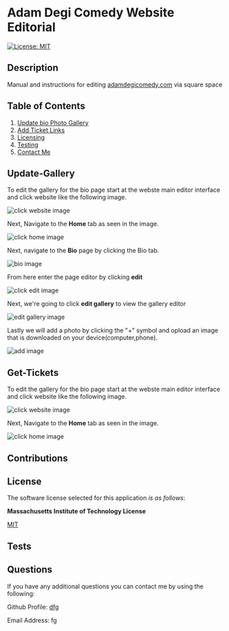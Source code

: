 # Adam Degi Comedy Website Editorial

  [![License: MIT](https://img.shields.io/badge/License-MIT-yellow.svg)](https://opensource.org/licenses/MIT)

  
## Description

Manual and instructions for editing [adamdegicomedy.com](www.adamdegicomedy.com) via square space


  
## Table of Contents
 
1. [Update bio Photo Gallery](#update-gallery)  
3. [Add Ticket Links](#get-tickets)  
4. [Licensing](#license)  
5. [Testing](#tests)  
6. [Contact Me](#questions)

## Update-Gallery
To edit the gallery for the bio page start at the webste main editor interface and click website like the following image.

![click website image](https://github.com/Goobergreve09/adam-degi-comedy-instructions/assets/143923830/166ced9a-7882-4b34-a3db-0355fbadb53c)

Next, Navigate to the **Home** tab as seen in the image.

![click home image](https://github.com/Goobergreve09/adam-degi-comedy-instructions/assets/143923830/a48da524-5be7-4ec3-870e-3d3b8c672721)


Next, navigate to the **Bio** page by clicking the Bio tab.

![bio image](https://github.com/Goobergreve09/adam-degi-comedy-instructions/assets/143923830/61bf6a06-a695-4f43-afe4-ea812128bc34)

From here enter the page editor by clicking **edit**

![click edit image](https://github.com/Goobergreve09/adam-degi-comedy-instructions/assets/143923830/bf76b6cf-ef42-46c6-ac24-28124a075709)

Next, we're going to click **edit gallery** to view the gallery editor

![edit gallery image](https://github.com/Goobergreve09/adam-degi-comedy-instructions/assets/143923830/b582fb86-c9d6-480d-b855-2d2938e0fbcc)

Lastly we will add a photo by clicking the "+" symbol and opload an image that is downloaded on your device(computer,phone).

![add image](https://github.com/Goobergreve09/adam-degi-comedy-instructions/assets/143923830/820d7e21-7c5d-4dd3-a5ea-d934e5132154)

## Get-Tickets

To edit the gallery for the bio page start at the webste main editor interface and click website like the following image.

![click website image](https://github.com/Goobergreve09/adam-degi-comedy-instructions/assets/143923830/166ced9a-7882-4b34-a3db-0355fbadb53c)

Next, Navigate to the **Home** tab as seen in the image.

![click home image](https://github.com/Goobergreve09/adam-degi-comedy-instructions/assets/143923830/a48da524-5be7-4ec3-870e-3d3b8c672721)


## Contributions




## License

The software license selected for this application *is as follows*:

**Massachusetts Institute of Technology License**

[MIT](https://opensource.org/licenses/MIT)



## Tests



## Questions

If you have any additional questions you can contact me by using the following:

 Github Profile: [dfg](https://www.github.com/dfg)

 Email Address: fg
